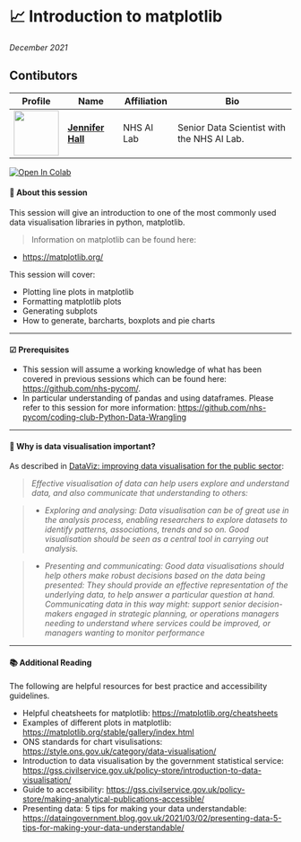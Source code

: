 # 📈 Introduction to matplotlib
*December 2021*

## Contibutors

| Profile         | Name     | Affiliation | Bio | 
|--------------|-----------|-----------|-----------|
| <a href="https://github.com/jen-hall"><img src="https://avatars.githubusercontent.com/u/85556601?&v=4" width="80" height="80" /></a> | **[Jennifer Hall](https://github.com/jen-hall)** | NHS AI Lab | Senior Data Scientist with the NHS AI Lab. |

[![Open In Colab](https://colab.research.google.com/assets/colab-badge.svg)](https://colab.research.google.com/github/nhs-pycom/coding-club-python-introduction-to-matplotlib/blob/main/coding_club_introduction_to_matplotlib.ipynb)

#### 🔎 **About this session**

This session will give an introduction to one of the most commonly used data visualisation libraries in python, matplotlib.

> Information on matplotlib can be found here:
- https://matplotlib.org/

This session will cover:

*   Plotting line plots in matplotlib
*   Formatting matplotlib plots
*   Generating subplots
*   How to generate, barcharts, boxplots and pie charts

---

#### ☑ **Prerequisites**

- This session will assume a working knowledge of what has been covered in previous sessions which can be found here: https://github.com/nhs-pycom/.
- In particular understanding of pandas and using dataframes. Please refer to this session for more information: https://github.com/nhs-pycom/coding-club-Python-Data-Wrangling

---

#### 🥇 **Why is data visualisation important?**

As described in [DataViz: improving data visualisation for the
public sector](https://assets.publishing.service.gov.uk/government/uploads/system/uploads/attachment_data/file/7611/1318351.pdf):

> *Effective visualisation of data can help users explore and understand data,
and also communicate that understanding to others:*

> * *Exploring and analysing: Data visualisation can be of great use in the analysis process, enabling researchers to explore datasets to identify patterns, associations, trends and so on. Good visualisation should be seen
as a central tool in carrying out analysis.*

> * *Presenting and communicating: Good data visualisations should help others make robust decisions based on the data being presented: They should provide an effective representation of the underlying data, to help
answer a particular question at hand. Communicating data in this way
might: support senior decision-makers engaged in strategic planning,
or operations managers needing to understand where services could be
improved, or managers wanting to monitor performance*

---


#### 📚 **Additional Reading**
The following are helpful resources for best practice and accessibility guidelines.

*   Helpful cheatsheets for matplotlib: https://matplotlib.org/cheatsheets
*   Examples of different plots in matplotlib: https://matplotlib.org/stable/gallery/index.html 
*   ONS standards for chart visulisations: https://style.ons.gov.uk/category/data-visualisation/
*  Introduction to data visualisation by the government statistical service: https://gss.civilservice.gov.uk/policy-store/introduction-to-data-visualisation/
*   Guide to accessibility: https://gss.civilservice.gov.uk/policy-store/making-analytical-publications-accessible/
*   Presenting data: 5 tips for making your data understandable: https://dataingovernment.blog.gov.uk/2021/03/02/presenting-data-5-tips-for-making-your-data-understandable/


